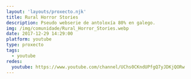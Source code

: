 ```yaml
---
layout: 'layouts/proxecto.njk'
title: Rural Horror Stories
description: Pseudo webserie de antoloxía 80% en galego.
img: /img/comunidade/Rural_Horror_Stories.webp
date: 2017-12-29 14:29:00
platform: youtube
type: proxecto
tags:
  - youtube
redes:
  youtube: https://www.youtube.com/channel/UChs0CKndUPfgQ7yJDKjQORw
---
```

